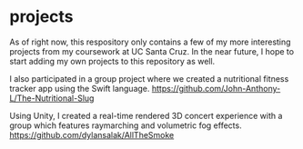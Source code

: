 # projects
As of right now, this respository only contains a few of my more interesting projects from my coursework at UC Santa Cruz.
In the near future, I hope to start adding my own projects to this repository as well.

I also participated in a group project where we created a nutritional fitness tracker app using the Swift language.
https://github.com/John-Anthony-L/The-Nutritional-Slug

Using Unity, I created a real-time rendered 3D concert experience with a group which features raymarching and volumetric fog effects.
https://github.com/dylansalak/AllTheSmoke
